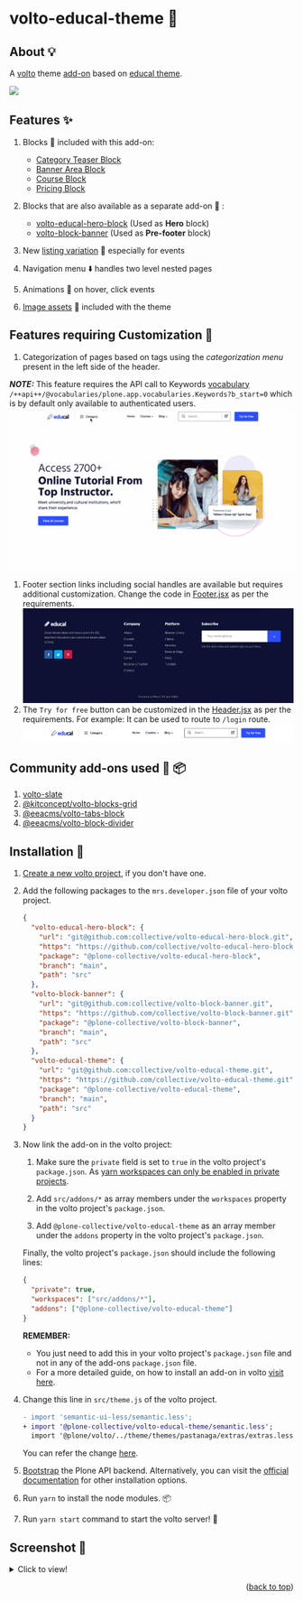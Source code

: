 <a name="readme-top"></a>

# volto-educal-theme 🎨

## About 💡

A [volto](https://plone.org/what-is-plone/volto) theme [add-on](https://6.dev-docs.plone.org/volto/addons/index.html) based on [educal theme](https://themeforest.net/item/educal-online-learning-and-education-vue-js-template/37099827).

![](/assets/github/preview.gif)

## Features ✨

1. Blocks 🧱 included with this add-on:

   - [Category Teaser Block](src/components/Blocks/CategoryTeaser/README.md)
   - [Banner Area Block](src/components/Blocks/BannerAreaBlock/README.md)
   - [Course Block](src/components/Blocks/CourseBlock/README.md)
   - [Pricing Block](src/components/Blocks/PricingBlock/README.md)

1. Blocks that are also available as a separate add-on 🎉 :

   - [volto-educal-hero-block](https://github.com/collective/volto-educal-hero-block) (Used as **Hero** block)
   - [volto-block-banner](https://github.com/collective/volto-block-banner) (Used as **Pre-footer** block)

1. New [listing variation](src/components/Blocks/Listing/README.md) 🔖 especially for events
1. Navigation menu ⬇️ handles two level nested pages
1. Animations 💫 on hover, click events
1. [Image assets](/theme/themes/educal/assets/images/) 🍱 included with the theme

## Features requiring Customization 🔧

1. Categorization of pages based on tags using the _categorization menu_ present in the left side of the header.

**_NOTE:_** This feature requires the API call to Keywords [vocabulary](https://plonerestapi.readthedocs.io/en/latest/vocabularies.html) `/++api++/@vocabularies/plone.app.vocabularies.Keywords?b_start=0` which is by default only available to authenticated users. 
   ![](/assets/github/category_menu_preview.gif)
1. Footer section links including social handles are available but requires additional customization. Change the code in [Footer.jsx](src/customizations/components/theme/Footer/Footer.jsx) as per the requirements.
   ![](/assets/github/footer_preview.png)
1. The `Try for free` button can be customized in the [Header.jsx](src/customizations/components/theme/Header/Header.jsx) as per the requirements. For example: It can be used to route to `/login` route.
   ![](/assets/github/header_preview.png)

## Community add-ons used 👥 📦

1. [volto-slate](https://github.com/eea/volto-slate)
1. [@kitconcept/volto-blocks-grid](https://github.com/kitconcept/volto-blocks-grid)
1. [@eeacms/volto-tabs-block](https://github.com/eea/volto-tabs-block)
1. [@eeacms/volto-block-divider](https://github.com/eea/volto-block-divider)

## Installation 🚀

1. [Create a new volto project](https://github.com/plone/volto#create-a-volto-project-using-the-generator), if you don't have one.
1. Add the following packages to the `mrs.developer.json` file of your volto project.

   ```json
   {
     "volto-educal-hero-block": {
       "url": "git@github.com:collective/volto-educal-hero-block.git",
       "https": "https://github.com/collective/volto-educal-hero-block.git",
       "package": "@plone-collective/volto-educal-hero-block",
       "branch": "main",
       "path": "src"
     },
     "volto-block-banner": {
       "url": "git@github.com:collective/volto-block-banner.git",
       "https": "https://github.com/collective/volto-block-banner.git",
       "package": "@plone-collective/volto-block-banner",
       "branch": "main",
       "path": "src"
     },
     "volto-educal-theme": {
       "url": "git@github.com:collective/volto-educal-theme.git",
       "https": "https://github.com/collective/volto-educal-theme.git",
       "package": "@plone-collective/volto-educal-theme",
       "branch": "main",
       "path": "src"
     }
   }
   ```

1. Now link the add-on in the volto project:

   1. Make sure the `private` field is set to `true` in the volto project's `package.json`. As [yarn workspaces can only be enabled in private projects](https://classic.yarnpkg.com/lang/en/docs/workspaces/#toc-how-to-use-it).

   1. Add `src/addons/*` as array members under the `workspaces` property in the volto project's `package.json`.

   1. Add `@plone-collective/volto-educal-theme` as an array member under the `addons` property in the volto project's `package.json`.

   Finally, the volto project's `package.json` should include the following lines:

   ```json
   {
     "private": true,
     "workspaces": ["src/addons/*"],
     "addons": ["@plone-collective/volto-educal-theme"]
   }
   ```

   **REMEMBER:**

   - You just need to add this in your volto project's `package.json` file and not in any of the add-ons `package.json` file.
   - For a more detailed guide, on how to install an add-on in volto [visit here](https://6.dev-docs.plone.org/volto/addons/index.html#loading-addon-configuration).

1. Change this line in `src/theme.js` of the volto project.

   ```diff
   - import 'semantic-ui-less/semantic.less';
   + import '@plone-collective/volto-educal-theme/semantic.less';
     import '@plone/volto/../theme/themes/pastanaga/extras/extras.less';
   ```

   You can refer the change [here](https://github.com/avimishra18/volto_educal/blob/main/src/theme.js).

1. [Bootstrap](https://github.com/plone/volto#bootstrap-the-plone-api-backend) the Plone API backend. Alternatively, you can visit the [official documentation](https://docs.plone.org/manage/installing/index.html) for other installation options.
1. Run `yarn` to install the node modules. 📦
1. Run `yarn start` command to start the volto server! 🍻

## Screenshot 📸

<details>
  <summary> Click to view! </summary>

![image](/assets/github/preview.png)

</details>

<p align="right">(<a href="#readme-top">back to top</a>)</p>
